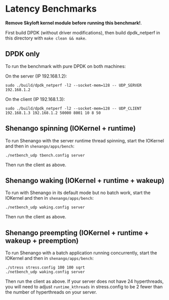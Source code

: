 # Latency Benchmarks

**Remove Skyloft kernel module before running this benchmark!**.

First build DPDK (without driver modifications), then build
dpdk_netperf in this directory with `make clean && make`.

## DPDK only
To run the benchmark with pure DPDK on both machines:

On the server (IP 192.168.1.2):
```
sudo ./build/dpdk_netperf -l2 --socket-mem=128 -- UDP_SERVER 192.168.1.2
```

On the client (IP 192.168.1.3):
```
sudo ./build/dpdk_netperf -l2 --socket-mem=128 -- UDP_CLIENT 192.168.1.3 192.168.1.2 50000 8001 10 8 50
```

## Shenango spinning (IOKernel + runtime)

To run Shenango with the server runtime thread spinning, start the
IOKernel and then in `shenango/apps/bench`:

```
./netbench_udp tbench.config server
```
Then run the client as above.

## Shenango waking (IOKernel + runtime + wakeup)

To run with Shenango in its default mode but no batch work, start the
IOKernel and then in `shenango/apps/bench`:
```
./netbench_udp waking.config server
```
Then run the client as above.

## Shenango preempting (IOKernel + runtime + wakeup + preemption)

To run Shenango with a batch application running concurrently, start
the IOKernel and then in `shenango/apps/bench`:
```
./stress stress.config 100 100 sqrt
./netbench_udp waking.config server
```

Then run the client as above. If your server does not have 24
hyperthreads, you will need to adjust `runtime_kthreads` in
stress.config to be 2 fewer than the number of hyperthreads on your
server.